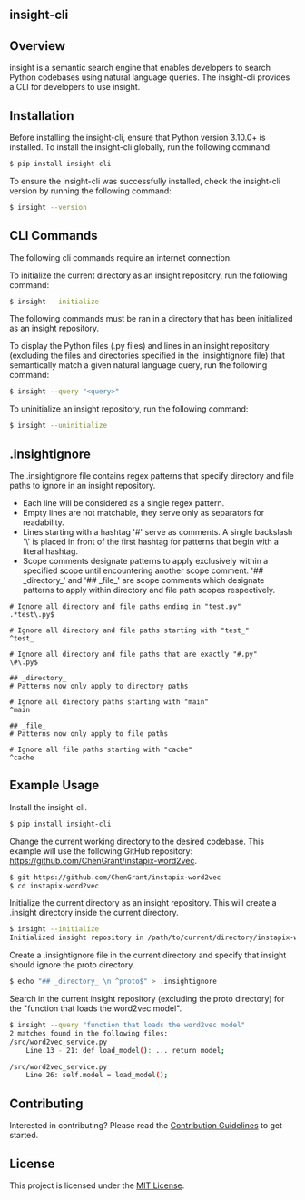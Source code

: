 ## insight-cli

## Overview

insight is a semantic search engine that enables developers to search Python codebases using natural language queries. The insight-cli provides a CLI for developers to use insight.

## Installation

Before installing the insight-cli, ensure that Python version 3.10.0+ is installed. To install the insight-cli globally, run the following command:

```bash
$ pip install insight-cli
```

To ensure the insight-cli was successfully installed, check the insight-cli version by running the following command:

```bash
$ insight --version
```

## CLI Commands

The following cli commands require an internet connection.

To initialize the current directory as an insight repository, run the following command:

```bash
$ insight --initialize
```

The following commands must be ran in a directory that has been initialized as an insight repository.

To display the Python files (.py files) and lines in an insight repository (excluding the files and directories specified in the .insightignore file) that semantically match a given natural language query, run the following command:

```bash
$ insight --query "<query>"
```

To uninitialize an insight repository, run the following command:

```bash
$ insight --uninitialize
```

## .insightignore

The .insightignore file contains regex patterns that specify directory and file paths to ignore in an insight repository.


<ul>
    <li>Each line will be considered as a single regex pattern.</li>
    <li>Empty lines are not matchable, they serve only as separators for readability.</li>
    <li>Lines starting with a hashtag '#' serve as comments. A single backslash '\' is placed in front of the first hashtag for patterns that begin with a literal hashtag.</li>
    <li>Scope comments designate patterns to apply exclusively within a specified scope until encountering another scope comment. '## _directory_' and '## _file_' are scope comments which designate patterns to apply within directory and file path scopes respectively.</li>
</ul>

```.insightignore
# Ignore all directory and file paths ending in "test.py"
.*test\.py$

# Ignore all directory and file paths starting with "test_"
^test_

# Ignore all directory and file paths that are exactly "#.py"
\#\.py$

## _directory_
# Patterns now only apply to directory paths

# Ignore all directory paths starting with "main"
^main

## _file_
# Patterns now only apply to file paths

# Ignore all file paths starting with "cache"
^cache
```

## Example Usage

Install the insight-cli.

```bash
$ pip install insight-cli
```

Change the current working directory to the desired codebase. This example will use the following GitHub repository: https://github.com/ChenGrant/instapix-word2vec.

```bash
$ git https://github.com/ChenGrant/instapix-word2vec
$ cd instapix-word2vec
```

Initialize the current directory as an insight repository. This will create a .insight directory inside the current directory.

```bash
$ insight --initialize
Initialized insight repository in /path/to/current/directory/instapix-word2vec
```

Create a .insightignore file in the current directory and specify that insight should ignore the proto directory.

```bash
$ echo "## _directory_ \n ^proto$" > .insightignore
```

Search in the current insight repository (excluding the proto directory) for the "function that loads the word2vec model".

```bash
$ insight --query "function that loads the word2vec model"
2 matches found in the following files:
/src/word2vec_service.py
    Line 13 - 21: def load_model(): ... return model;

/src/word2vec_service.py
    Line 26: self.model = load_model();

```

## Contributing

Interested in contributing? Please read the [Contribution Guidelines](./CONTRIBUTING.md) to get started.

## License

This project is licensed under the [MIT License](./LICENSE).
